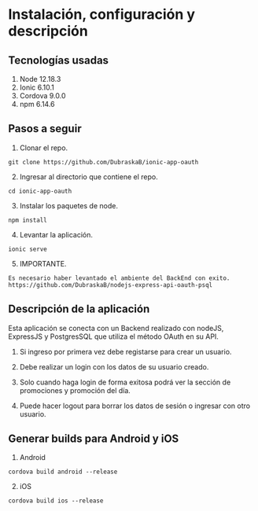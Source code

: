 # Instalación, configuración y descripción

## Tecnologías usadas

1. Node 12.18.3
2. Ionic 6.10.1
3. Cordova 9.0.0
4. npm 6.14.6

## Pasos a seguir

1. Clonar el repo.
```
git clone https://github.com/DubraskaB/ionic-app-oauth
```
2. Ingresar al directorio que contiene el repo.
```
cd ionic-app-oauth
```
3. Instalar los paquetes de node.
```
npm install
``` 
4. Levantar la aplicación.
```
ionic serve
``` 
5. IMPORTANTE.
```
Es necesario haber levantado el ambiente del BackEnd con exito.
https://github.com/DubraskaB/nodejs-express-api-oauth-psql 
``` 
## Descripción de la aplicación

Esta aplicación se conecta con un Backend realizado con nodeJS, ExpressJS y PostgresSQL que utiliza el método OAuth en su API.

1. Si ingreso por primera vez debe registarse para crear un usuario.

2. Debe realizar un login con los datos de su usuario creado.

3. Solo cuando haga login de forma exitosa podrá ver la sección de promociones y promoción del día. 

4. Puede hacer logout para borrar los datos de sesión o ingresar con otro usuario. 

## Generar builds para Android y iOS

1. Android
```
cordova build android --release
``` 
2. iOS
```
cordova build ios --release
``` 
